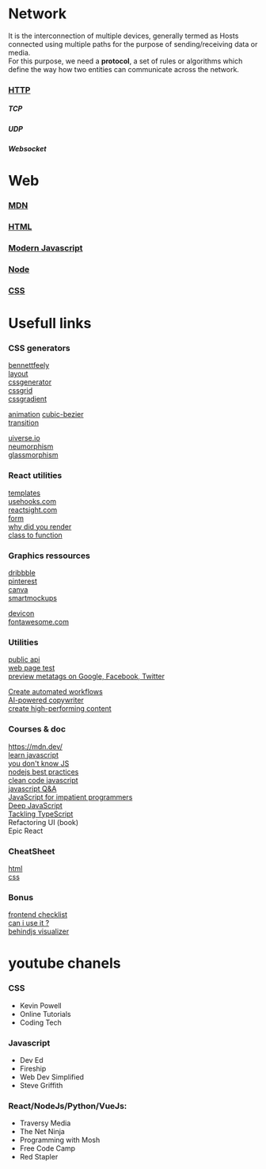 
# Network
It is the interconnection of multiple devices, generally termed as Hosts connected using multiple paths for the purpose of sending/receiving data or media.  
For this purpose, we need a **protocol**, a set of rules or algorithms which define the way how two entities can communicate across the network.

###  [HTTP](Network-Web/HTTP.md)
##### TCP
##### UDP 
##### Websocket
# Web 

### [MDN](Network-Web/MDN.md)


###  [HTML](Network-Web/HTML.md)


###  [Modern Javascript](Modern-Javascript.md)


###  [Node](Network-Web/Node.md)


###  [CSS](Network-Web/CSS.md)




# Usefull links
### CSS generators
[bennettfeely](https://bennettfeely.com)  
[layout](https://layout.bradwoods.io)  
[cssgenerator](https://cssgenerator.org/)  
[cssgrid](https://cssgrid-generator.netlify.app)  
[cssgradient](https://t.co/T3e5HMeGlE) 

[animation](https://animista.net/ )
[cubic-bezier](https://cubic-bezier.com)  
[transition](https://www.transition.style/)  


[uiverse.io](https://uiverse.io/)  
[neumorphism](https://t.co/NkFoyRwctK)  
[glassmorphism](https://t.co/C7wlmOI9jm)   
 
### React utilities
[templates](https://mui.com/templates/)  
[usehooks.com](https://usehooks.com)  
[reactsight.com](https://reactsight.com)  
[form](https://formik.org)  
[why did you render](https://github.com/welldone-software/why-did-you-render)  
[class to function](https://wattenberger.com/blog/react-hooks)  
### Graphics ressources
[dribbble](https://dribbble.com/)  
[pinterest](https://www.pinterest.fr/)  
[canva](https://www.canva.com/)  
[smartmockups](https://smartmockups.com/)  

[devicon](https://devicon.dev/)  
[fontawesome.com](https://fontawesome.com/icons)  
### Utilities
[public api](https://github.com/public-apis/public-apis)  
[web page test](https://www.webpagetest.org/)  
[preview metatags on Google, Facebook, Twitter](https://metatags.io/)  

[Create automated workflows](https://t.co/NuBvDJXOPw)  
[AI-powered copywriter](https://t.co/rtaSGwiSzV)  
[create high-performing content](https://t.co/yskBtRhzOn)
### Courses & doc
https://mdn.dev/  
[learn javascript](https://github.com/bmorelli25/Become-A-Full-Stack-Web-Developer/#learn-javascript)  
[you don't know JS](https://github.com/getify/You-Dont-Know-JS)  
[nodejs best practices](https://github.com/goldbergyoni/nodebestpractices)  
[clean code javascript](https://github.com/ryanmcdermott/clean-code-javascript)  
[javascript Q&A](https://github.com/lydiahallie/javascript-questions/blob/master/README.md)  
[JavaScript for impatient programmers](https://t.co/uXKdpnLngt)  
[Deep JavaScript](https://t.co/tma31MtwA0)  
[Tackling TypeScript](https://t.co/yNjJugpoum)  
Refactoring UI (book)  
Epic React
### CheatSheet
[html](https://htmlcheatsheet.com)  
[css](https://cssreference.io)   

### Bonus
[frontend checklist](https://frontendchecklist.io/)  
[can i use it ?](https://caniuse.com/?search=Grid)  
[behindjs visualizer](http://latentflip.com/loupe)  

# youtube chanels
### CSS   
- Kevin Powell 
- Online Tutorials 
- Coding Tech 
### Javascript 
- Dev Ed 
- Fireship 
- Web Dev Simplified 
- Steve Griffith 
### React/NodeJs/Python/VueJs: 
- Traversy Media 
- The Net Ninja 
- Programming with Mosh 
- Free Code Camp 
- Red Stapler